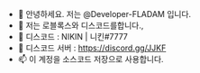 - 👋 안녕하세요. 저는 @Developer-FLADAM 입니다.
- 👀 저는 로블록스와 디스코드를합니다.,
- 🌱 디스코드 : NIKIN | 니킨#7777
- 💞️ 디스코드 서버 : https://discord.gg/JJKF
- 📫 이 계정을 소스코드 저장으로 사용합니다.
